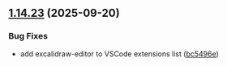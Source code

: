 ## [1.14.23](https://github.com/arpanrec/arpanrec.nebula/compare/1.14.22...1.14.23) (2025-09-20)


### Bug Fixes

* add excalidraw-editor to VSCode extensions list ([bc5496e](https://github.com/arpanrec/arpanrec.nebula/commit/bc5496e9e318782e94bddc52212b8a39bdc64cd1))
